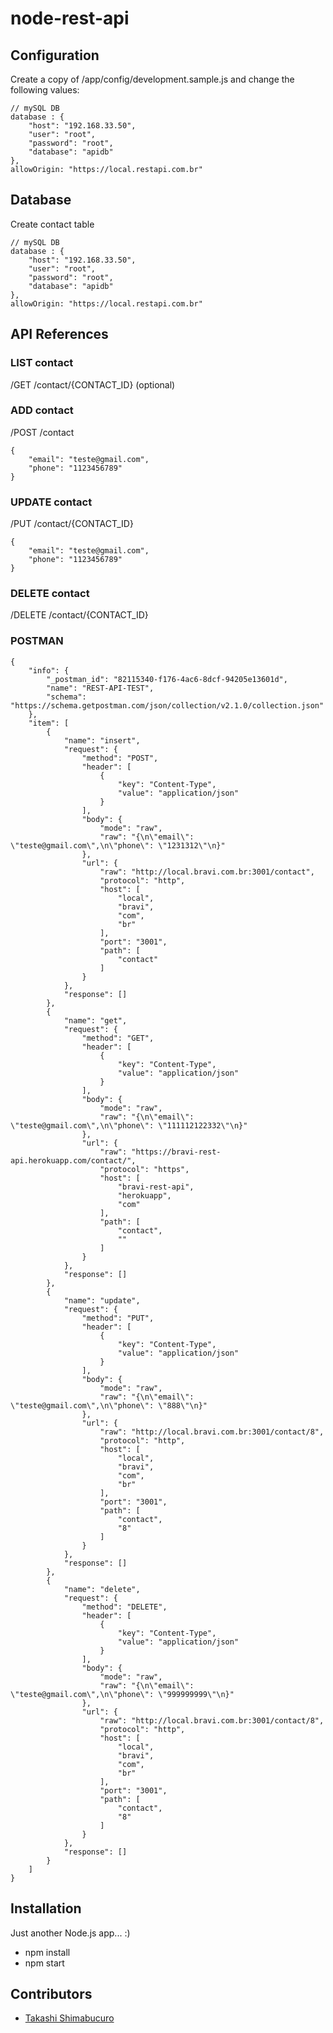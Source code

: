 # node-rest-api

## Configuration
Create a copy of /app/config/development.sample.js and change the following values:
~~~~
// mySQL DB
database : {
    "host": "192.168.33.50",
    "user": "root",
    "password": "root",
    "database": "apidb"
},
allowOrigin: "https://local.restapi.com.br"
~~~~

## Database
Create contact table
~~~~
// mySQL DB
database : {
    "host": "192.168.33.50",
    "user": "root",
    "password": "root",
    "database": "apidb"
},
allowOrigin: "https://local.restapi.com.br"
~~~~

## API References

### LIST contact
/GET /contact/{CONTACT_ID} (optional)

### ADD contact
/POST /contact
~~~~
{
    "email": "teste@gmail.com",
    "phone": "1123456789"
}
~~~~

### UPDATE contact
/PUT /contact/{CONTACT_ID}
~~~~
{
    "email": "teste@gmail.com",
    "phone": "1123456789"
}
~~~~

### DELETE contact
/DELETE /contact/{CONTACT_ID}


### POSTMAN
~~~~
{
	"info": {
		"_postman_id": "82115340-f176-4ac6-8dcf-94205e13601d",
		"name": "REST-API-TEST",
		"schema": "https://schema.getpostman.com/json/collection/v2.1.0/collection.json"
	},
	"item": [
		{
			"name": "insert",
			"request": {
				"method": "POST",
				"header": [
					{
						"key": "Content-Type",
						"value": "application/json"
					}
				],
				"body": {
					"mode": "raw",
					"raw": "{\n\"email\": \"teste@gmail.com\",\n\"phone\": \"1231312\"\n}"
				},
				"url": {
					"raw": "http://local.bravi.com.br:3001/contact",
					"protocol": "http",
					"host": [
						"local",
						"bravi",
						"com",
						"br"
					],
					"port": "3001",
					"path": [
						"contact"
					]
				}
			},
			"response": []
		},
		{
			"name": "get",
			"request": {
				"method": "GET",
				"header": [
					{
						"key": "Content-Type",
						"value": "application/json"
					}
				],
				"body": {
					"mode": "raw",
					"raw": "{\n\"email\": \"teste@gmail.com\",\n\"phone\": \"111112122332\"\n}"
				},
				"url": {
					"raw": "https://bravi-rest-api.herokuapp.com/contact/",
					"protocol": "https",
					"host": [
						"bravi-rest-api",
						"herokuapp",
						"com"
					],
					"path": [
						"contact",
						""
					]
				}
			},
			"response": []
		},
		{
			"name": "update",
			"request": {
				"method": "PUT",
				"header": [
					{
						"key": "Content-Type",
						"value": "application/json"
					}
				],
				"body": {
					"mode": "raw",
					"raw": "{\n\"email\": \"teste@gmail.com\",\n\"phone\": \"888\"\n}"
				},
				"url": {
					"raw": "http://local.bravi.com.br:3001/contact/8",
					"protocol": "http",
					"host": [
						"local",
						"bravi",
						"com",
						"br"
					],
					"port": "3001",
					"path": [
						"contact",
						"8"
					]
				}
			},
			"response": []
		},
		{
			"name": "delete",
			"request": {
				"method": "DELETE",
				"header": [
					{
						"key": "Content-Type",
						"value": "application/json"
					}
				],
				"body": {
					"mode": "raw",
					"raw": "{\n\"email\": \"teste@gmail.com\",\n\"phone\": \"999999999\"\n}"
				},
				"url": {
					"raw": "http://local.bravi.com.br:3001/contact/8",
					"protocol": "http",
					"host": [
						"local",
						"bravi",
						"com",
						"br"
					],
					"port": "3001",
					"path": [
						"contact",
						"8"
					]
				}
			},
			"response": []
		}
	]
}
~~~~

## Installation
Just another Node.js app... :)
* npm install
* npm start

## Contributors
* [Takashi Shimabucuro](mailto:takaman@gmail.com)

